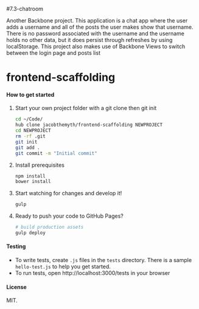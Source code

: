 #7.3-chatroom

Another Backbone project. This application is a chat app where the user adds a username and all of the posts the user makes show that username. There is no password associated with the username and the username holds no other data, but it does persist through refreshes by using localStorage. This project also makes use of Backbone Views to switch between the login page and posts list


# frontend-scaffolding

#### How to get started

1. Start your own project folder with a git clone then git init

    ```sh
    cd ~/Code/
    hub clone jacobthemyth/frontend-scaffolding NEWPROJECT
    cd NEWPROJECT
    rm -rf .git
    git init
    git add .
    git commit -m "Initial commit"
    ```

2. Install prerequisites

    ```sh
    npm install
    bower install
    ```

3. Start watching for changes and develop it!

    ```sh
    gulp
    ```

4. Ready to push your code to GitHub Pages?

    ```sh
    # build production assets
    gulp deploy
    ```

#### Testing

- To write tests, create `.js` files in the `tests` directory. There is a sample `hello-test.js` to help you get started.
- To run tests, open http://localhost:3000/tests in your browser

#### License

MIT.
